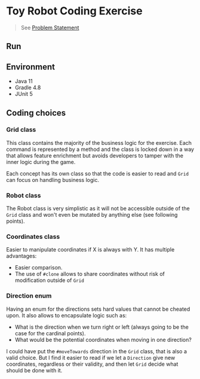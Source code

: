 # Toy Robot Coding Exercise
> See [Problem Statement](./PROBLEM.md)

## Run

## Environment

- Java 11
- Gradle 4.8
- JUnit 5

## Coding choices

### Grid class

This class contains the majority of the business logic for the exercise. Each command is represented by a method and the class is locked down in a way that allows feature enrichment but avoids developers to tamper with the inner logic during the game. 

Each concept has its own class so that the code is easier to read and `Grid` can focus on handling business logic. 

### Robot class

The Robot class is very simplistic as it will not be accessible outside of the `Grid` class and won't even be mutated by anything else (see following points).

### Coordinates class

Easier to manipulate coordinates if X is always with Y. It has multiple advantages:

- Easier comparison.
- The use of `#clone` allows to share coordinates without risk of modification outside of `Grid`

### Direction enum

Having an enum for the directions sets hard values that cannot be cheated upon. It also allows to encapsulate logic such as:
- What is the direction when we turn right or left (always going to be the case for the cardinal points).
- What would be the potential coordinates when moving in one direction?

I could have put the `#moveTowards` direction in the `Grid` class, that is also a valid choice. But I find it easier to read if we let a `Direction` give new coordinates, regardless or their validity, and then let `Grid` decide what should be done with it.
